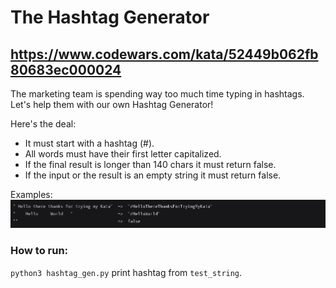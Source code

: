 # The Hashtag Generator
## https://www.codewars.com/kata/52449b062fb80683ec000024

The marketing team is spending way too much time typing in hashtags.
Let's help them with our own Hashtag Generator!

Here's the deal:
- It must start with a hashtag (#).
- All words must have their first letter capitalized.
- If the final result is longer than 140 chars it must return false.
- If the input or the result is an empty string it must return false.

Examples:
!['example'](https://github.com/la-strole/codewars/blob/master/The%20Hashtag%20Generator/images/example.png)

### How to run:
`python3 hashtag_gen.py` print hashtag from `test_string`.
